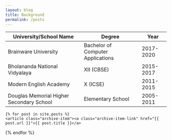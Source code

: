 ```yaml
---
layout: blog
title: Background
permalink: /posts
---
```

<!-- Write the Post page here -->
<div class="main">
<div class="post-wrap archive">
    <!-- Write the table markdown here -->

| University/School Name                     | Degree                                                        | Year                                                        |
| -------------------------------------- | ------------------------------------------------------------ | ------------------------------------------------------------ |
| Brainware University                      | Bachelor of Computer Applications                                  | 2017-2020 |
| Bholananda National Vidyalaya   | XII (CBSE)                  | 2015-2017 |
| Modern English Academy | X (ICSE)                                              | 2011-2015 |
| Douglas Memorial Higher Secondary School               | Elementary School | 2005-2011 |
    {% for post in site.posts %}
    <article class="archive-item"><a class="archive-item-link" href="{{ post.url }}">{{ post.title }}</a>

    
</article>
    {% endfor %}
</div>
</div>





 